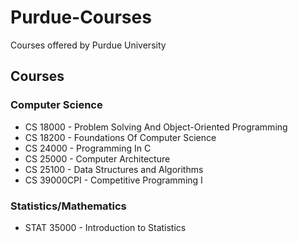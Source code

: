 # Purdue-Courses
Courses offered by Purdue University

## Courses
### Computer Science
* CS 18000 - Problem Solving And Object-Oriented Programming <br />
* CS 18200 - Foundations Of Computer Science <br />
* CS 24000 - Programming In C <br />
* CS 25000 - Computer Architecture
* CS 25100 - Data Structures and Algorithms
* CS 39000CPI - Competitive Programming I

### Statistics/Mathematics
* STAT 35000 - Introduction to Statistics <br />
